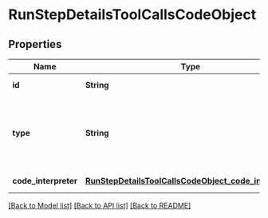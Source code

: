# RunStepDetailsToolCallsCodeObject
## Properties

| Name | Type | Description | Notes |
|------------ | ------------- | ------------- | -------------|
| **id** | **String** | The ID of the tool call. | [default to null] |
| **type** | **String** | The type of tool call. This is always going to be &#x60;code_interpreter&#x60; for this type of tool call. | [default to null] |
| **code\_interpreter** | [**RunStepDetailsToolCallsCodeObject_code_interpreter**](RunStepDetailsToolCallsCodeObject_code_interpreter.md) |  | [default to null] |

[[Back to Model list]](../README.md#documentation-for-models) [[Back to API list]](../README.md#documentation-for-api-endpoints) [[Back to README]](../README.md)

